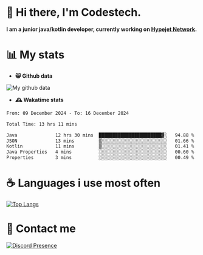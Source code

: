 # 👋 Hi there, I'm Codestech.
**I am a junior java/kotlin developer, currently working on [Hypejet Network](https://github.com/Hypejet).**

# 📊 My stats
- **😸 Github data**

![My github data](https://github-readme-stats.vercel.app/api?username=Codestech1&count_private=true&include_all_commits=true&theme=codeSTACKr)

- **🕰️ Wakatime stats**
<!--START_SECTION:waka-->

```txt
From: 09 December 2024 - To: 16 December 2024

Total Time: 13 hrs 11 mins

Java              12 hrs 30 mins  ███████████████████████▓░   94.88 %
JSON              13 mins         ▒░░░░░░░░░░░░░░░░░░░░░░░░   01.66 %
Kotlin            11 mins         ▒░░░░░░░░░░░░░░░░░░░░░░░░   01.41 %
Java Properties   4 mins          ░░░░░░░░░░░░░░░░░░░░░░░░░   00.60 %
Properties        3 mins          ░░░░░░░░░░░░░░░░░░░░░░░░░   00.49 %
```

<!--END_SECTION:waka-->

# ☕ Languages i use most often
[![Top Langs](https://github-readme-stats.vercel.app/api/top-langs/?username=Codestech1&layout=compact&langs_count=8&exclude_repo=window5000.github.io&theme=codeSTACKr)](https://github.com/anuraghazra/github-readme-stats)

# 💬 Contact me
[![Discord Presence](https://lanyard.cnrad.dev/api/650718742157852740)](https://discord.com/users/650718742157852740)
</br>
